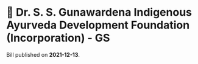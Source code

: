 # 📄  Dr. S. S. Gunawardena Indigenous Ayurveda Development Foundation (Incorporation) - GS

Bill published on **2021-12-13**.
